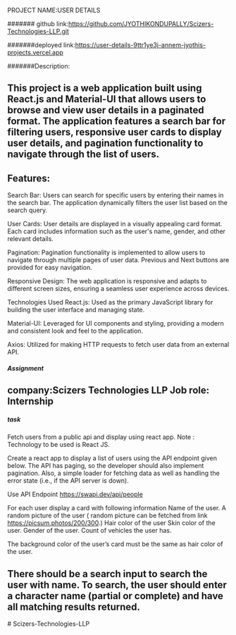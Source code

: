 PROJECT NAME:USER DETAILS
		
####### github link:https://github.com/JYOTHIKONDUPALLY/Scizers-Technologies-LLP.git

#######deployed link:https://user-details-9ttr1ye3j-annem-jyothis-projects.vercel.app


#######Description:

This project is a web application built using React.js and Material-UI that allows users to browse and view user details in a paginated format. The application features a search bar for filtering users, responsive user cards to display user details, and pagination functionality to navigate through the list of users.
-


Features:
--------------------------------------------------------------------------------------------------
Search Bar: Users can search for specific users by entering their names in the search bar. The application dynamically filters the user list based on the search query.

User Cards: User details are displayed in a visually appealing card format. Each card includes information such as the user's name, gender, and other relevant details.

Pagination: Pagination functionality is implemented to allow users to navigate through multiple pages of user data. Previous and Next buttons are provided for easy navigation.

Responsive Design: The web application is responsive and adapts to different screen sizes, ensuring a seamless user experience across devices.

Technologies Used
React.js: Used as the primary JavaScript library for building the user interface and managing state.

Material-UI: Leveraged for UI components and styling, providing a modern and consistent look and feel to the application.

Axios: Utilized for making HTTP requests to fetch user data from an external API.


##### Assignment #####
company:Scizers Technologies LLP
Job role:  Internship
---------------------------------------------------------------------------------

##### task #######
Fetch users from a public api and display using react app.
Note : Technology to be used is React JS.

Create a react app to display a list of users using the API  endpoint given below. The API has paging, so the developer should also implement pagination. Also, a simple loader for fetching data as well as handling the error state (i.e., if the API server is down).

Use API Endpoint 
https://swapi.dev/api/people

For each user display a card with following information 
Name of the user.
A random picture of the user ( random picture can be fetched from link https://picsum.photos/200/300.)
Hair color of the user
Skin color of the user.
Gender of the user.
Count of vehicles the user has.


The background color of the user’s card must be the same as hair color of the user.

There should be a search input to search the user with name.
To search, the user should enter a character name (partial or complete) and have all matching results returned. 
--------------------------------------------------------------------------------------------------



#   S c i z e r s - T e c h n o l o g i e s - L L P 
 
 

